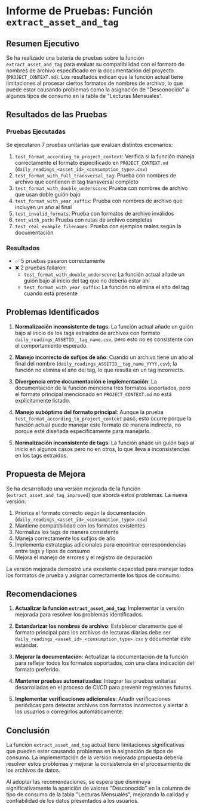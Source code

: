 # Informe de Pruebas: Función `extract_asset_and_tag`

## Resumen Ejecutivo

Se ha realizado una batería de pruebas sobre la función `extract_asset_and_tag` para evaluar su compatibilidad con el formato de nombres de archivo especificado en la documentación del proyecto (`PROJECT_CONTEXT.md`). Los resultados indican que la función actual tiene limitaciones al procesar ciertos formatos de nombres de archivo, lo que puede estar causando problemas como la asignación de "Desconocido" a algunos tipos de consumo en la tabla de "Lecturas Mensuales".

## Resultados de las Pruebas

### Pruebas Ejecutadas

Se ejecutaron 7 pruebas unitarias que evalúan distintos escenarios:

1. `test_format_according_to_project_context`: Verifica si la función maneja correctamente el formato especificado en `PROJECT_CONTEXT.md` (`daily_readings_<asset_id>_<consumption_type>.csv`)
2. `test_format_with_full_transversal_tag`: Prueba con nombres de archivo que contienen el tag transversal completo
3. `test_format_with_double_underscore`: Prueba con nombres de archivo que usan doble guión bajo
4. `test_format_with_year_suffix`: Prueba con nombres de archivo que incluyen un año al final
5. `test_invalid_formats`: Prueba con formatos de archivo inválidos
6. `test_with_path`: Prueba con rutas de archivo completas
7. `test_real_example_filenames`: Prueba con ejemplos reales según la documentación

### Resultados

- ✅ 5 pruebas pasaron correctamente
- ❌ 2 pruebas fallaron:
  - `test_format_with_double_underscore`: La función actual añade un guión bajo al inicio del tag que no debería estar ahí
  - `test_format_with_year_suffix`: La función no elimina el año del tag cuando está presente

## Problemas Identificados

1. **Normalización inconsistente de tags**: La función actual añade un guión bajo al inicio de los tags extraídos de archivos con formato `daily_readings_ASSETID__tag_name.csv`, pero esto no es consistente con el comportamiento esperado.

2. **Manejo incorrecto de sufijos de año**: Cuando un archivo tiene un año al final del nombre (`daily_readings_ASSETID__tag_name_YYYY.csv`), la función no elimina el año del tag, lo que resulta en un tag incorrecto.

3. **Divergencia entre documentación e implementación**: La documentación de la función menciona tres formatos soportados, pero el formato principal mencionado en `PROJECT_CONTEXT.md` no está explícitamente listado.

4. **Manejo subóptimo del formato principal**: Aunque la prueba `test_format_according_to_project_context` pasó, esto ocurre porque la función actual puede manejar este formato de manera indirecta, no porque esté diseñada específicamente para manejarlo.

5. **Normalización inconsistente de tags**: La función añade un guión bajo al inicio en algunos casos pero no en otros, lo que lleva a inconsistencias en los tags extraídos.

## Propuesta de Mejora

Se ha desarrollado una versión mejorada de la función (`extract_asset_and_tag_improved`) que aborda estos problemas. La nueva versión:

1. Prioriza el formato correcto según la documentación (`daily_readings_<asset_id>_<consumption_type>.csv`)
2. Mantiene compatibilidad con los formatos existentes
3. Normaliza los tags de manera consistente
4. Maneja correctamente los sufijos de año
5. Implementa estrategias adicionales para encontrar correspondencias entre tags y tipos de consumo
6. Mejora el manejo de errores y el registro de depuración

La versión mejorada demostró una excelente capacidad para manejar todos los formatos de prueba y asignar correctamente los tipos de consumo.

## Recomendaciones

1. **Actualizar la función `extract_asset_and_tag`**: Implementar la versión mejorada para resolver los problemas identificados.

2. **Estandarizar los nombres de archivo**: Establecer claramente que el formato principal para los archivos de lecturas diarias debe ser `daily_readings_<asset_id>_<consumption_type>.csv` y documentar este estándar.

3. **Mejorar la documentación**: Actualizar la documentación de la función para reflejar todos los formatos soportados, con una clara indicación del formato preferido.

4. **Mantener pruebas automatizadas**: Integrar las pruebas unitarias desarrolladas en el proceso de CI/CD para prevenir regresiones futuras.

5. **Implementar verificaciones adicionales**: Añadir verificaciones periódicas para detectar archivos con formatos incorrectos y alertar a los usuarios o corregirlos automáticamente.

## Conclusión

La función `extract_asset_and_tag` actual tiene limitaciones significativas que pueden estar causando problemas en la asignación de tipos de consumo. La implementación de la versión mejorada propuesta debería resolver estos problemas y mejorar la consistencia en el procesamiento de los archivos de datos.

Al adoptar las recomendaciones, se espera que disminuya significativamente la aparición de valores "Desconocido" en la columna de tipo de consumo de la tabla "Lecturas Mensuales", mejorando la calidad y confiabilidad de los datos presentados a los usuarios. 
